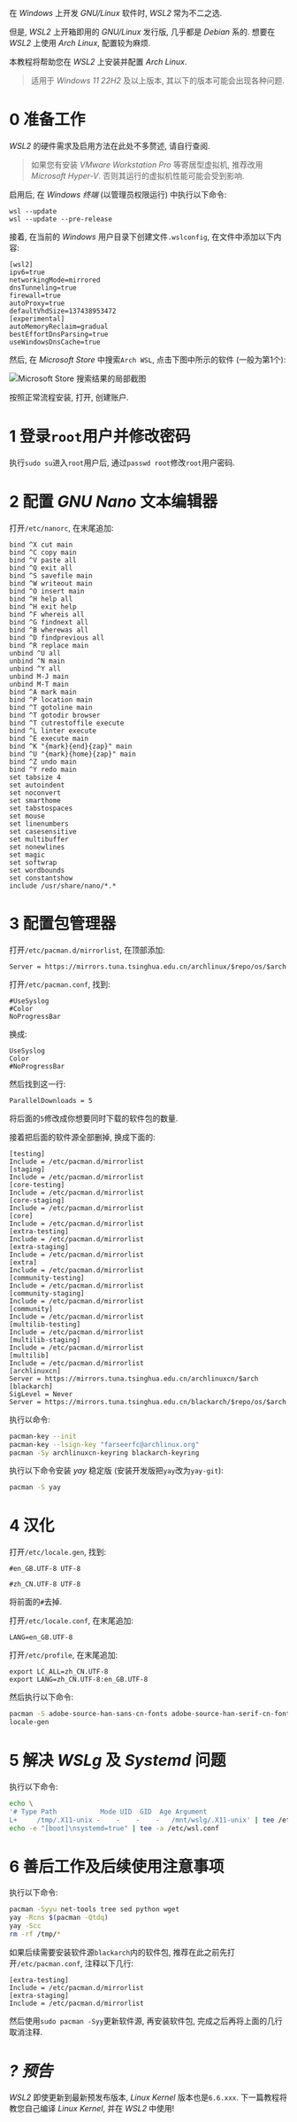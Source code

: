 在 *Windows* 上开发 *GNU/Linux* 软件时, *WSL2* 常为不二之选.

但是, *WSL2* 上开箱即用的 *GNU/Linux* 发行版, 几乎都是 *Debian* 系的. 想要在 *WSL2* 上使用 *Arch Linux*, 配置较为麻烦.

本教程将帮助您在 *WSL2* 上安装并配置 *Arch Linux*.

> 适用于 *Windows 11 22H2* 及以上版本, 其以下的版本可能会出现各种问题.

# 0 准备工作

*WSL2* 的硬件需求及启用方法在此处不多赘述, 请自行查阅.

> 如果您有安装 *VMware Workstation Pro* 等寄居型虚拟机, 推荐改用 *Microsoft Hyper-V*. 否则其运行的虚拟机性能可能会受到影响.

启用后, 在 *Windows 终端* (以管理员权限运行) 中执行以下命令:
```Batch
wsl --update
wsl --update --pre-release
```

接着, 在当前的 *Windows* 用户目录下创建文件`.wslconfig`, 在文件中添加以下内容:
```
[wsl2]
ipv6=true
networkingMode=mirrored
dnsTunneling=true
firewall=true
autoProxy=true
defaultVhdSize=137438953472
[experimental]
autoMemoryReclaim=gradual
bestEffortDnsParsing=true
useWindowsDnsCache=true
```

然后, 在 *Microsoft Store* 中搜索`Arch WSL`, 点击下图中所示的软件 (一般为第1个):

![Microsoft Store 搜索结果的局部截图](https://github.com/MaxLHy0424/MaxLHy0424.github.io/assets/142279449/ef60802e-5e57-4b6f-81cf-aa6add640178)

按照正常流程安装, 打开, 创建账户. 

# 1 登录`root`用户并修改密码

执行`sudo su`进入`root`用户后, 通过`passwd root`修改`root`用户密码.

# 2 配置 *GNU Nano* 文本编辑器

打开`/etc/nanorc`, 在末尾追加:
```
bind ^X cut main
bind ^C copy main
bind ^V paste all
bind ^Q exit all
bind ^S savefile main
bind ^W writeout main
bind ^O insert main
bind ^H help all
bind ^H exit help
bind ^F whereis all
bind ^G findnext all
bind ^B wherewas all
bind ^D findprevious all
bind ^R replace main
unbind ^U all
unbind ^N main
unbind ^Y all
unbind M-J main
unbind M-T main
bind ^A mark main
bind ^P location main
bind ^T gotoline main
bind ^T gotodir browser
bind ^T cutrestoffile execute
bind ^L linter execute
bind ^E execute main
bind ^K "{mark}{end}{zap}" main
bind ^U "{mark}{home}{zap}" main
bind ^Z undo main
bind ^Y redo main
set tabsize 4
set autoindent
set noconvert
set smarthome
set tabstospaces
set mouse
set linenumbers
set casesensitive
set multibuffer
set nonewlines
set magic
set softwrap
set wordbounds
set constantshow
include /usr/share/nano/*.*
```

# 3 配置包管理器

打开`/etc/pacman.d/mirrorlist`, 在顶部添加:
```
Server = https://mirrors.tuna.tsinghua.edu.cn/archlinux/$repo/os/$arch
```

打开`/etc/pacman.conf`, 找到:
```
#UseSyslog
#Color
NoProgressBar
```
换成:
```
UseSyslog
Color
#NoProgressBar
```

然后找到这一行:
```
ParallelDownloads = 5
```
将后面的`5`修改成你想要同时下载的软件包的数量.

接着把后面的软件源全部删掉, 换成下面的:
```
[testing]
Include = /etc/pacman.d/mirrorlist
[staging]
Include = /etc/pacman.d/mirrorlist
[core-testing]
Include = /etc/pacman.d/mirrorlist
[core-staging]
Include = /etc/pacman.d/mirrorlist
[core]
Include = /etc/pacman.d/mirrorlist
[extra-testing]
Include = /etc/pacman.d/mirrorlist
[extra-staging]
Include = /etc/pacman.d/mirrorlist
[extra]
Include = /etc/pacman.d/mirrorlist
[community-testing]
Include = /etc/pacman.d/mirrorlist
[community-staging]
Include = /etc/pacman.d/mirrorlist
[community]
Include = /etc/pacman.d/mirrorlist
[multilib-testing]
Include = /etc/pacman.d/mirrorlist
[multilib-staging]
Include = /etc/pacman.d/mirrorlist
[multilib]
Include = /etc/pacman.d/mirrorlist
[archlinuxcn]
Server = https://mirrors.tuna.tsinghua.edu.cn/archlinuxcn/$arch
[blackarch]
SigLevel = Never
Server = https://mirrors.tuna.tsinghua.edu.cn/blackarch/$repo/os/$arch
```

执行以命令:
```bash
pacman-key --init
pacman-key --lsign-key "farseerfc@archlinux.org"
pacman -Sy archlinuxcn-keyring blackarch-keyring
```

执行以下命令安装 *yay* 稳定版 (安装开发版把`yay`改为`yay-git`):
````bash
pacman -S yay
````

# 4 汉化

打开`/etc/locale.gen`, 找到:
```
#en_GB.UTF-8 UTF-8
```
```
#zh_CN.UTF-8 UTF-8
```
将前面的`#`去掉.

打开`/etc/locale.conf`, 在末尾追加:
```
LANG=en_GB.UTF-8
```

打开`/etc/profile`, 在末尾追加:
```
export LC_ALL=zh_CN.UTF-8
export LANG=zh_CN.UTF-8:en_GB.UTF-8
```

然后执行以下命令:
```bash
pacman -S adobe-source-han-sans-cn-fonts adobe-source-han-serif-cn-fonts wqy-microhei wqy-microhei-lite ttf-hannom wqy-zenhei wqy-bitmapfont ttf-arphic-ukai ttf-arphic-uming ttf-hannom noto-fonts opendesktop-fonts noto-fonts-emoji
locale-gen
```

# 5 解决 *WSLg* 及 *Systemd* 问题

执行以下命令:
```bash
echo \
'# Type Path           Mode UID  GID  Age Argument
L+     /tmp/.X11-unix -    -    -    -   /mnt/wslg/.X11-unix' | tee /etc/tmpfiles.d/wslg.conf
echo -e "[boot]\nsystemd=true" | tee -a /etc/wsl.conf
```

# 6 善后工作及后续使用注意事项

执行以下命令:
```bash
pacman -Syyu net-tools tree sed python wget
yay -Rcns $(pacman -Qtdq)
yay -Scc
rm -rf /tmp/*
```

如果后续需要安装软件源`blackarch`内的软件包, 推荐在此之前先打开`/etc/pacman.conf`, 注释以下几行:
```
[extra-testing]
Include = /etc/pacman.d/mirrorlist
[extra-staging]
Include = /etc/pacman.d/mirrorlist
```
然后使用`sudo pacman -Syy`更新软件源, 再安装软件包, 完成之后再将上面的几行取消注释.

# *? 预告*

*WSL2* 即使更新到最新预发布版本, *Linux Kernel* 版本也是`6.6.xxx`. 下一篇教程将教您自己编译 *Linux Kernel*, 并在 *WSL2* 中使用!